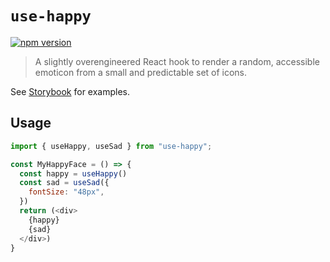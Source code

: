 # `use-happy`

[![npm version](https://badge.fury.io/js/use-happy.svg)](https://badge.fury.io/js/use-happy)

> A slightly overengineered React hook to render a random, accessible emoticon from a small and predictable set of icons.

See [Storybook](https://craigpalermo.github.io/use-happy/) for examples.

## Usage

```javascript
import { useHappy, useSad } from "use-happy";

const MyHappyFace = () => {
  const happy = useHappy()
  const sad = useSad({
    fontSize: "48px",
  })
  return (<div>
    {happy}
    {sad}
  </div>)
}
```
